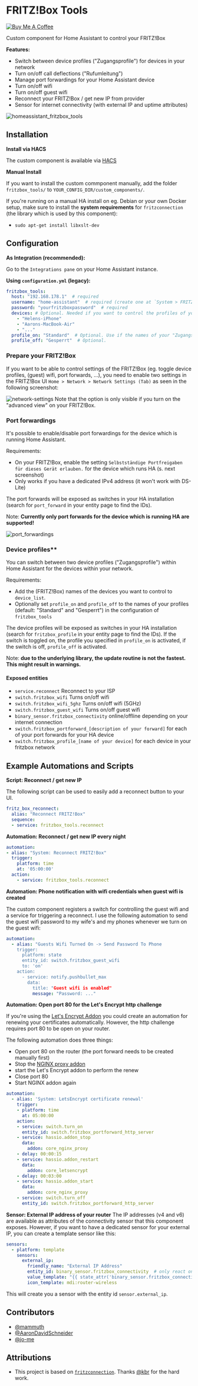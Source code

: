 # FRITZ!Box Tools

<a href="https://www.buymeacoffee.com/mammuth" target="_blank"><img src="https://bmc-cdn.nyc3.digitaloceanspaces.com/BMC-button-images/custom_images/orange_img.png" alt="Buy Me A Coffee" style="height: auto !important;width: auto !important;" ></a>

Custom component for Home Assistant to control your FRITZ!Box

**Features:**

- Switch between device profiles ("Zugangsprofile") for devices in your network
- Turn on/off call deflections ("Rufumleitung")
- Manage port forwardings for your Home Assistant device
- Turn on/off wifi
- Turn on/off guest wifi
- Reconnect your FRITZ!Box / get new IP from provider
- Sensor for internet connectivity (with external IP and uptime attributes)

![homeassistant_fritzbox_tools](https://user-images.githubusercontent.com/3121306/72678077-cefcac00-3aa2-11ea-9abd-d4713284668e.png)


## Installation

**Install via HACS**

The custom component is available via [HACS](https://github.com/custom-components/hacs)

**Manual Install**

If you want to install the custom commponent manually, add the folder `fritzbox_tools/` to `YOUR_CONFIG_DIR/custom_components/`.

If you're running on a manual HA install on eg. Debian or your own Docker setup, make sure to install the **system requirements** for `fritzconnection` (the library which is used by this component):
- `sudo apt-get install libxslt-dev`

## Configuration
**As Integration (recommended):**

Go to the `Integrations pane` on your Home Assistant instance.

**Using `configuration.yml` (legacy):**
```yaml
fritzbox_tools:
  host: "192.168.178.1"  # required
  username: "home-assistant"  # required (create one at `System > FRITZ!Box Benutzer` on your router)
  password: "yourfritzboxpassword"  # required
  devices: # Optional. Needed if you want to control the profiles of your network devices.
    - "Helens-iPhone"
    - "Aarons-MacBook-Air"
    - "..."
  profile_on: "Standard"  # Optional. Use if the names of your "Zugangsprofile" are different as the defaults.
  profile_off: "Gesperrt"  # Optional.
```

### Prepare your FRITZ!Box

If you want to be able to control settings of the FRITZ!Box (eg. toggle device profiles, (guest) wifi, port forwards, ...), you need to enable two settings in the FRITZ!Box UI `Home > Network > Network Settings (Tab)` as seen in the following screenshot:

![network-settings](https://user-images.githubusercontent.com/3121306/68996105-e5fe0280-0895-11ea-8b0d-1a4487ee6838.png)
Note that the option is only visible if you turn on the "advanced view" on your FRITZ!Box.


### Port forwardings

It's possible to enable/disable port forwardings for the device which is running Home Assistant.

Requirements:
- On your FRITZ!Box, enable the setting `Selbstständige Portfreigaben für dieses Gerät erlauben.` for the device which runs HA (s. next screenshot)
- Only works if you have a dedicated IPv4 address (it won't work with DS-Lite)

The port forwards will be exposed as switches in your HA installation (search for `port_forward` in your entity page to find the IDs).

Note: **Currently only port forwards for the device which is running HA are supported!**

![port_forwardings](https://user-images.githubusercontent.com/3121306/72677989-264e4c80-3aa2-11ea-9d56-7be3d025897b.png)

### Device profiles**

You can switch between two device profiles ("Zugangsprofile") within Home Assistant for the devices within your network.

Requirements:
- Add the (FRITZ!Box) names of the devices you want to control to `device_list`.
- Optionally set `profile_on` and `profile_off` to the names of your profiles (default: "Standard" and "Gesperrt") in the configuration of `fritzbox_tools`

The device profiles will be exposed as switches in your HA installation (search for `fritzbox_profile` in your entity page to find the IDs). If the switch is toggled on, the profile you specified in `profile_on` is activated, if the switch is off, `profile_off` is activated.

Note: **due to the underlying library, the update routine is not the fastest. This might result in warnings.**


#### Exposed entities

- `service.reconnect`  Reconnect to your ISP
- `switch.fritzbox_wifi`  Turns on/off wifi
- `switch.fritzbox_wifi_5ghz`  Turns on/off wifi (5GHz)
- `switch.fritzbox_guest_wifi`  Turns on/off guest wifi
- `binary_sensor.fritzbox_connectivity`  online/offline depending on your internet connection
- `switch.fritzbox_portforward_[description of your forward]` for each of your port forwards for your HA device
- `switch.fritzbox_profile_[name of your device]` for each device in your fritzbox network


## Example Automations and Scripts
**Script: Reconnect / get new IP**

The following script can be used to easily add a reconnect button to your UI.

```yaml
fritz_box_reconnect:
  alias: "Reconnect FRITZ!Box"
  sequence:
  - service: fritzbox_tools.reconnect
```

**Automation: Reconnect / get new IP every night**

```yaml
automation:
- alias: "System: Reconnect FRITZ!Box"
  trigger:
    platform: time
    at: '05:00:00'
  action:
    - service: fritzbox_tools.reconnect
```

**Automation: Phone notification with wifi credentials when guest wifi is created**

The custom component registers a switch for controlling the guest wifi and a service for triggering a reconnect. I use the following automation to send the guest wifi password to my wife's and my phones whenever we turn on the guest wifi:
```yaml
automation:
  - alias: "Guests Wifi Turned On -> Send Password To Phone
    trigger:
      platform: state
      entity_id: switch.fritzbox_guest_wifi
      to: 'on'
    action:
      - service: notify.pushbullet_max
        data:
          title: "Guest wifi is enabled"
          message: "Password: ..."
```

**Automation: Open port 80 for the Let's Encrypt http challenge**

If you're using the [Let's Encrypt Addon](https://www.home-assistant.io/addons/lets_encrypt/) you could create an automation for renewing your certificates automatically. However, the http challenge requires port 80 to be open on your router.

The following automation does three things: 
- Open port 80 on the router (the port forward needs to be created manually first)
- Stop the [NGINX proxy addon](https://www.home-assistant.io/addons/nginx_proxy/)
- start the Let's Encrypt addon to perform the renew
- Close port 80
- Start NGINX addon again


```yaml
automation:
  - alias: 'System: LetsEncrypt certificate renewal'
    trigger:
    - platform: time
      at: 05:00:00
    action:
    - service: switch.turn_on
      entity_id: switch.fritzbox_portforward_http_server
    - service: hassio.addon_stop
      data:
        addon: core_nginx_proxy
    - delay: 00:00:15
    - service: hassio.addon_restart
      data:
        addon: core_letsencrypt  
    - delay: 00:03:00
    - service: hassio.addon_start
      data:
        addon: core_nginx_proxy
    - service: switch.turn_off
      entity_id: switch.fritzbox_portforward_http_server
```

**Sensor: External IP address of your router**
The IP addresses (v4 and v6) are available as attributes of the connectivity sensor that this component exposes.
However, if you want to have a dedicated sensor for your external IP, you can create a template sensor like this:

```yaml
sensors:
  - platform: template
    sensors:
      external_ip:
        friendly_name: "External IP Address"
        entity_id: binary_sensor.fritzbox_connectivity  # only react on changes of the router connectivity sensor
        value_template: "{{ state_attr('binary_sensor.fritzbox_connectivity', 'external_ip') }}"
        icon_template: mdi:router-wireless
```

This will create you a sensor with the entity id `sensor.external_ip`.


## Contributors

- [@mammuth](http://github.com/mammuth)
- [@AaronDavidSchneider](http://github.com/AaronDavidSchneider)
- [@jo-me](http://github.com/jo-me)


## Attributions
- This project is based on [`fritzconnection`](https://github.com/kbr/fritzconnection). Thanks [@kbr](http://github.com/kbr) for the hard work.
